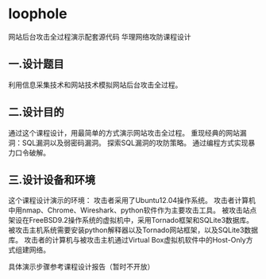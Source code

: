 loophole
========

网站后台攻击全过程演示配套源代码 华理网络攻防课程设计

## 一.设计题目
利用信息采集技术和网站技术模拟网站后台攻击全过程。

## 二.设计目的
通过这个课程设计，用最简单的方式演示网站攻击全过程。
重现经典的网站漏洞：SQL漏洞以及弱密码漏洞。
探索SQL漏洞的攻防策略。
通过编程方式实现暴力口令破解。

## 三.设计设备和环境
这个课程设计演示的环境：
攻击者采用了Ubuntu12.04操作系统。
攻击者计算机中用nmap、Chrome、Wireshark、python软件作为主要攻击工具。
被攻击站点架设在FreeBSD9.2操作系统的虚拟机中，采用Tornado框架和SQLite3数据库。
被攻击主机系统需要安装python解释器以及Tornado网站框架，以及SQLite3数据库。
攻击者的计算机与被攻击主机通过Virtual Box虚拟机软件中的Host-Only方式组建网络。

具体演示步骤参考课程设计报告（暂时不开放）
